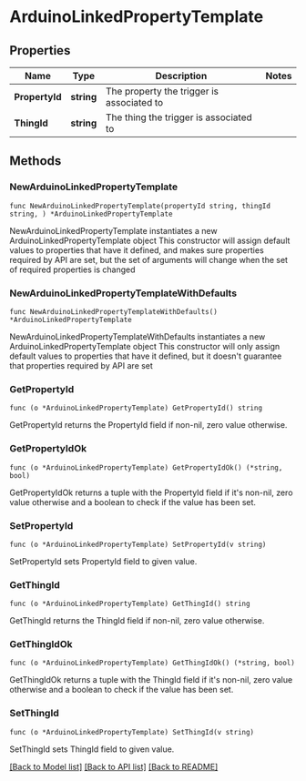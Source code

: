 # ArduinoLinkedPropertyTemplate

## Properties

Name | Type | Description | Notes
------------ | ------------- | ------------- | -------------
**PropertyId** | **string** | The property the trigger is associated to | 
**ThingId** | **string** | The thing the trigger is associated to | 

## Methods

### NewArduinoLinkedPropertyTemplate

`func NewArduinoLinkedPropertyTemplate(propertyId string, thingId string, ) *ArduinoLinkedPropertyTemplate`

NewArduinoLinkedPropertyTemplate instantiates a new ArduinoLinkedPropertyTemplate object
This constructor will assign default values to properties that have it defined,
and makes sure properties required by API are set, but the set of arguments
will change when the set of required properties is changed

### NewArduinoLinkedPropertyTemplateWithDefaults

`func NewArduinoLinkedPropertyTemplateWithDefaults() *ArduinoLinkedPropertyTemplate`

NewArduinoLinkedPropertyTemplateWithDefaults instantiates a new ArduinoLinkedPropertyTemplate object
This constructor will only assign default values to properties that have it defined,
but it doesn't guarantee that properties required by API are set

### GetPropertyId

`func (o *ArduinoLinkedPropertyTemplate) GetPropertyId() string`

GetPropertyId returns the PropertyId field if non-nil, zero value otherwise.

### GetPropertyIdOk

`func (o *ArduinoLinkedPropertyTemplate) GetPropertyIdOk() (*string, bool)`

GetPropertyIdOk returns a tuple with the PropertyId field if it's non-nil, zero value otherwise
and a boolean to check if the value has been set.

### SetPropertyId

`func (o *ArduinoLinkedPropertyTemplate) SetPropertyId(v string)`

SetPropertyId sets PropertyId field to given value.


### GetThingId

`func (o *ArduinoLinkedPropertyTemplate) GetThingId() string`

GetThingId returns the ThingId field if non-nil, zero value otherwise.

### GetThingIdOk

`func (o *ArduinoLinkedPropertyTemplate) GetThingIdOk() (*string, bool)`

GetThingIdOk returns a tuple with the ThingId field if it's non-nil, zero value otherwise
and a boolean to check if the value has been set.

### SetThingId

`func (o *ArduinoLinkedPropertyTemplate) SetThingId(v string)`

SetThingId sets ThingId field to given value.



[[Back to Model list]](../README.md#documentation-for-models) [[Back to API list]](../README.md#documentation-for-api-endpoints) [[Back to README]](../README.md)



